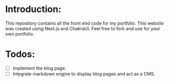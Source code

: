 # Introduction:
This repository contains all the front end code for my portfolio. 
This website was created using Next.js and ChakraUI.
Feel free to fork and use for your own portfolio.

# Todos:
- [ ] Implement the blog page.
- [ ] Integrate markdown engine to display blog pages and act as a CMS.
